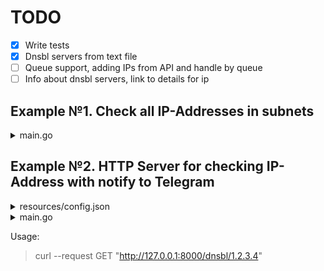 # TODO
- [x] Write tests
- [x] Dnsbl servers from text file
- [ ] Queue support, adding IPs from API and handle by queue
- [ ] Info about dnsbl servers, link to details for ip

## Example №1. Check all IP-Addresses in subnets
<details>
  <summary>main.go</summary>

```golang
package main

import (
	"log"
	"net"
	"sync"

	"github.com/korovkin/limiter"
	"github.com/ykpon/dnsbl-checker/lib/dnsbl"
)

func Hosts(cidr string) ([]string, error) {
	ip, ipnet, err := net.ParseCIDR(cidr)
	if err != nil {
		return nil, err
	}

	var ips []string
	for ip := ip.Mask(ipnet.Mask); ipnet.Contains(ip); inc(ip) {
		ips = append(ips, ip.String())
	}

	lenIPs := len(ips)
	switch {
	case lenIPs < 2:
		return ips, nil

	default:
		return ips[1 : len(ips)-1], nil
	}
}

func inc(ip net.IP) {
	for j := len(ip) - 1; j >= 0; j-- {
		ip[j]++
		if ip[j] > 0 {
			break
		}
	}
}

func main() {
	subnets := []string{
		"50.19.0.0/16",
		"54.239.98.0/24",
	}

	limit := limiter.NewConcurrencyLimiter(10)
	for _, v := range subnets {
		tmp, err := Hosts(v)
		if err != nil {
			log.Fatal(err)
      continue
		}
		for _, ip := range tmp {
			limit.Execute(func() {
				dnsbl.IPIsListed(ip)
			})
		}
	}
	limit.Wait()
}
```

</details>

## Example №2. HTTP Server for checking IP-Address with notify to Telegram
<details>
  <summary>resources/config.json</summary>

```json
{
    "TELEGRAM_BOT_TOKEN": "BOT_TOKEN_FROM_@BOTFATHER",
    "TELEGRAM_CHANNEL_CHAT_ID": "CHANNEL_ID (prefix -100 required)"
}
```

</details>
<details>
  <summary>main.go</summary>

```golang
package main

import (
	"fmt"
	"log"
	"net/http"

	"github.com/gorilla/mux"
	"github.com/ykpon/dnsbl-checker/config"
	"github.com/ykpon/dnsbl-checker/lib/dnsbl"
)

var bot telegramBot

func findIP(w http.ResponseWriter, r *http.Request) {
	w.Header().Set("Content-Type", "application/json")
	params := mux.Vars(r)
	go func(p map[string]string) {
		dnsbls, isListed := dnsbl.IPIsListed(p["ip"])

		if isListed {
			msg := fmt.Sprintf("Info about IP: %s", p["ip"])
			msg += "\nAddress in blacklists:"
			for _, dnsbl := range dnsbls {
				msg += fmt.Sprintf("\n%s", dnsbl)
			}
			bot.sendMessageToChannel(msg)
		}
	}(params)

}

func main() {
	config := config.LoadConf()
	bot = telegramBot{token: config.TelegramBotToken, chatID: config.TelegramChannelChatID}
	bot.init()
	r := mux.NewRouter()
	r.HandleFunc("/dnsbl/{ip}", findIP).Methods("GET")
	log.Fatal(http.ListenAndServe(":8000", r))
}

```
</details>

Usage:    
> curl --request GET "http://127.0.0.1:8000/dnsbl/1.2.3.4"
